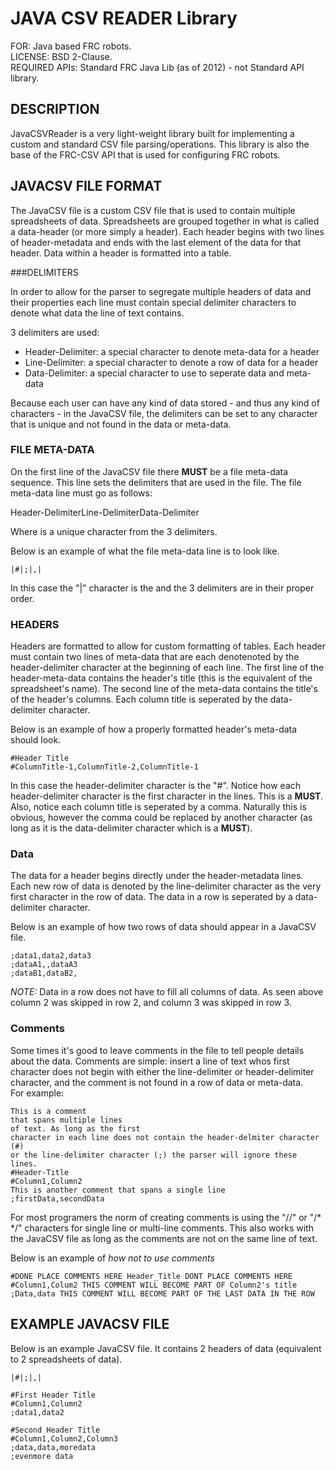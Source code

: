 JAVA CSV READER Library
=======================
FOR: Java based FRC robots.                                                     
LICENSE: BSD 2-Clause.                                                          
REQUIRED APIs: Standard FRC Java Lib (as of 2012) - not Standard API library.   

DESCRIPTION
--------------

JavaCSVReader is a very light-weight library built for implementing a custom
and standard CSV file parsing/operations. This library is also the base of the
FRC-CSV API that is used for configuring FRC robots. 

JAVACSV FILE FORMAT
-------------------

The JavaCSV file is a custom CSV file that is used to contain multiple
spreadsheets of data. Spreadsheets are grouped together in what is called a
data-header (or more simply a header). Each header begins with two lines of
header-metadata and ends with the last element of the data for that header. Data
within a header is formatted into a table. 

###DELIMITERS

In order to allow for the parser to segregate multiple headers of data and their
properties each line must contain special delimiter characters to denote what
data the line of text contains. 

3 delimiters are used: 

* Header-Delimiter: a special character to denote meta-data for a header
* Line-Delimiter: a special character to denote a row of data for a header
* Data-Delimiter: a special character to use to seperate data and meta-data

Because each user can have any kind of data stored - and thus any kind of
characters - in the JavaCSV file, the delimiters can be set to any character
that is unique and not found in the data or meta-data. 

### FILE META-DATA  

On the first line of the JavaCSV file there **MUST** be a file meta-data
sequence. This line sets the delimiters that are used in the file. The file
meta-data line must go as follows: 

<Character>Header-Delimiter<Character>Line-Delimiter<Character>Data-Delimiter<Character>

Where <Character> is a unique character from the 3 delimiters. 

Below is an example of what the file meta-data line is to look like. 

    |#|;|,|

In this case the "|" character is the <Character> and the 3 delimiters are in
their proper order.

### HEADERS  
	
Headers are formatted to allow for custom formatting of tables. Each header must
contain two lines of meta-data that are each denotenoted by the header-delimiter
character at the beginning of each line. The first line of the header-meta-data
contains the header's title (this is the equivalent of the spreadsheet's name). 
The second line of the meta-data contains the title's of the header's columns.
Each column title is seperated by the data-delimiter character. 

Below is an example of how a properly formatted header's meta-data should look.

    #Header Title
    #ColumnTitle-1,ColumnTitle-2,ColumnTitle-1

In this case the header-delimiter character is the "#". Notice how each
header-delimiter character is the first character in the lines. This is a
**MUST**. Also, notice each column title is seperated by a comma. Naturally this
is obvious, however the comma could be replaced by another character (as long as
it is the data-delimiter character which is a **MUST**).

### Data 

The data for a header begins directly under the header-metadata lines. Each new
row of data is denoted by the line-delimiter character as the very first
character in the row of data. The data in a row is seperated by a data-delimiter
character. 

Below is an example of how two rows of data should appear in a JavaCSV file. 

	;data1,data2,data3
    ;dataA1,,dataA3
    ;dataB1,dataB2,

*NOTE:* Data in a row does not have to fill all columns of data. As seen above
column 2 was skipped in row 2, and column 3 was skipped in row 3. 

### Comments  

Some times it's good to leave comments in the file to tell people details about
the data. Comments are simple: insert a line of text whos first character does
not begin with either the line-delimiter or header-delimiter character, and the
comment is not found in a row of data or meta-data.  
For example:

    This is a comment
    that spans multiple lines 
    of text. As long as the first 
    character in each line does not contain the header-delmiter character (#) 
    or the line-delimiter character (;) the parser will ignore these lines.
    #Header-Title
    #Column1,Column2 
    This is another comment that spans a single line
    ;firstData,secondData

For most programers the norm of creating comments is using the "//" or "/* */"
characters for single line or multi-line comments. This also works with the
JavaCSV file as long as the comments are not on the same line of text. 

Below is an example of *how not to use comments*

    #DONE PLACE COMMENTS HERE Header_Title DONT PLACE COMMENTS HERE
    #Column1,Colum2 THIS COMMENT WILL BECOME PART OF Column2's title
    ;Data,data THIS COMMENT WILL BECOME PART OF THE LAST DATA IN THE ROW

EXAMPLE JAVACSV FILE
--------------------
Below is an example JavaCSV file. It contains 2 headers of data (equivalent to 2
spreadsheets of data).

    |#|;|,|

    #First Header Title
    #Column1,Column2
    ;data1,data2

    #Second Header Title 
    #Column1,Column2,Column3
    ;data,data,moredata
    ;evenmore data


